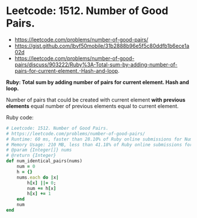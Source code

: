 # Leetcode: 1512. Number of Good Pairs.

- https://leetcode.com/problems/number-of-good-pairs/
- https://gist.github.com/lbvf50mobile/31b2888b96e5f5c80ddfb1b6ece1a02d
- https://leetcode.com/problems/number-of-good-pairs/discuss/903222/Ruby%3A-Total-sum-by-adding-number-of-pairs-for-current-element.-Hash-and-loop.

**Ruby: Total sum by adding number of pairs for current element. Hash and loop.**


Number of pairs that could be created with current element **with previous elements** equal number of previous elements equal to current element.


Ruby code:
```Ruby
# Leetcode: 1512. Number of Good Pairs.
# https://leetcode.com/problems/number-of-good-pairs/
# Runtime: 60 ms, faster than 28.10% of Ruby online submissions for Number of Good Pairs.
# Memory Usage: 210 MB, less than 41.18% of Ruby online submissions for Number of Good Pairs.
# @param {Integer[]} nums
# @return {Integer}
def num_identical_pairs(nums)
    num = 0
    h = {}
    nums.each do |x|
        h[x] ||= 0;
        num += h[x]
        h[x] += 1
    end
    num
end
```